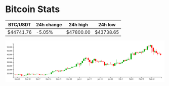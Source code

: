 # Bitcoin Stats

BTC/USDT|24h change|24h high|24h low|
|---|---|---|---|
|$44741.76|-5.05%|$47800.00|$43738.65|

<img src="./chart.svg">
